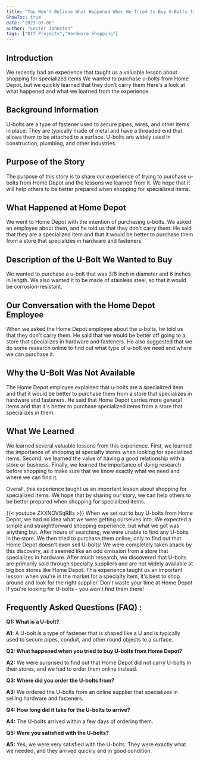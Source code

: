 ```yaml
---
title: "You Won't Believe What Happened When We Tried to Buy U-Bolts from Home Depot!"
ShowToc: true 
date: "2023-07-08"
author: "Lester Johnston" 
tags: ["DIY Projects","Hardware Shopping"]
---
```

## Introduction

We recently had an experience that taught us a valuable lesson about shopping for specialized items We wanted to purchase u-bolts from Home Depot, but we quickly learned that they don't carry them Here's a look at what happened and what we learned from the experience

## Background Information

U-bolts are a type of fastener used to secure pipes, wires, and other items in place. They are typically made of metal and have a threaded end that allows them to be attached to a surface. U-bolts are widely used in construction, plumbing, and other industries.

## Purpose of the Story

The purpose of this story is to share our experience of trying to purchase u-bolts from Home Depot and the lessons we learned from it. We hope that it will help others to be better prepared when shopping for specialized items.

## What Happened at Home Depot

We went to Home Depot with the intention of purchasing u-bolts. We asked an employee about them, and he told us that they don't carry them. He said that they are a specialized item and that it would be better to purchase them from a store that specializes in hardware and fasteners.

## Description of the U-Bolt We Wanted to Buy

We wanted to purchase a u-bolt that was 3/8 inch in diameter and 6 inches in length. We also wanted it to be made of stainless steel, so that it would be corrosion-resistant.

## Our Conversation with the Home Depot Employee

When we asked the Home Depot employee about the u-bolts, he told us that they don't carry them. He said that we would be better off going to a store that specializes in hardware and fasteners. He also suggested that we do some research online to find out what type of u-bolt we need and where we can purchase it.

## Why the U-Bolt Was Not Available

The Home Depot employee explained that u-bolts are a specialized item and that it would be better to purchase them from a store that specializes in hardware and fasteners. He said that Home Depot carries more general items and that it's better to purchase specialized items from a store that specializes in them.

## What We Learned

We learned several valuable lessons from this experience. First, we learned the importance of shopping at specialty stores when looking for specialized items. Second, we learned the value of having a good relationship with a store or business. Finally, we learned the importance of doing research before shopping to make sure that we know exactly what we need and where we can find it.

Overall, this experience taught us an important lesson about shopping for specialized items. We hope that by sharing our story, we can help others to be better prepared when shopping for specialized items.

{{< youtube ZXXNOVSqRBs >}} 
When we set out to buy U-bolts from Home Depot, we had no idea what we were getting ourselves into. We expected a simple and straightforward shopping experience, but what we got was anything but. After hours of searching, we were unable to find any U-bolts in the store. We then tried to purchase them online, only to find out that Home Depot doesn't even sell U-bolts! We were completely taken aback by this discovery, as it seemed like an odd omission from a store that specializes in hardware. After much research, we discovered that U-bolts are primarily sold through specialty suppliers and are not widely available at big box stores like Home Depot. This experience taught us an important lesson: when you're in the market for a specialty item, it's best to shop around and look for the right supplier. Don't waste your time at Home Depot if you're looking for U-bolts - you won't find them there!

## Frequently Asked Questions (FAQ) :
**Q1: What is a U-bolt?**

**A1:** A U-bolt is a type of fastener that is shaped like a U and is typically used to secure pipes, conduit, and other round objects to a surface. 

**Q2: What happened when you tried to buy U-bolts from Home Depot?**

**A2:** We were surprised to find out that Home Depot did not carry U-bolts in their stores, and we had to order them online instead. 

**Q3: Where did you order the U-bolts from?**

**A3:** We ordered the U-bolts from an online supplier that specializes in selling hardware and fasteners. 

**Q4: How long did it take for the U-bolts to arrive?**

**A4:** The U-bolts arrived within a few days of ordering them. 

**Q5: Were you satisfied with the U-bolts?**

**A5:** Yes, we were very satisfied with the U-bolts. They were exactly what we needed, and they arrived quickly and in good condition.



